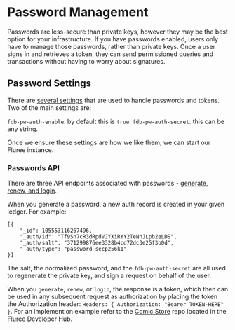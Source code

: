 # Password Management

Passwords are less-secure than private keys, however they may be the best option
 for your infrastructure. If you have passwords enabled, users only have to manage
  those passwords, rather than private keys. Once a user signs in and retrieves
   a token, they can send permissioned queries and transactions without having
    to worry about signatures.

## Password Settings

There are [several settings](/docs/getting-started/fluree-anywhere#password-and-jwt-token-settings)
that are used to handle passwords and tokens. Two of the main settings are:

`fdb-pw-auth-enable`: by default this is `true`.
`fdb-pw-auth-secret`: this can be any string. <!-- (SAME FOR EACH TX GROUP SERVER??) -->

Once we ensure these settings are how we like them, we can start our Fluree instance.

### Passwords API

There are three API endpoints associated with passwords - [generate, renew, and login](/api/downloaded-endpoints/overview#password-authentication-endpoints).

When you generate a password, a new auth record is created in your given ledger.
 For example:

```all
[{
    "_id": 105553116267496,
    "_auth/id": "Tf9Sn7cR3dRpdVJYXiRYY2TeNhJLpb2eLDS",
    "_auth/salt": "371299876ee3328b4cd72dc3e25f3b0d",
    "_auth/type": "password-secp256k1"
}]
```

The salt, the normalized password, and the `fdb-pw-auth-secret` are all used to
 regenerate the private key, and sign a request on behalf of the user.

When you `generate`, `renew`, or `login`, the response is a token, which then
can be used in any subsequent request as authorization by placing the token the
Authorization header: `Headers: { Authorization: "Bearer TOKEN-HERE" }`. For
an implemention example refer to the [Comic Store](https://github.com/fluree/developer-hub)
repo located in the Fluree Developer Hub.
